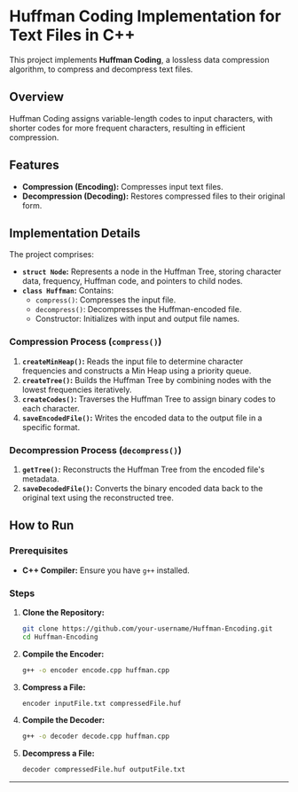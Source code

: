 

# Huffman Coding Implementation for Text Files in C++

This project implements **Huffman Coding**, a lossless data compression algorithm, to compress and decompress text files.

## Overview

Huffman Coding assigns variable-length codes to input characters, with shorter codes for more frequent characters, resulting in efficient compression.

## Features

- **Compression (Encoding):** Compresses input text files.
- **Decompression (Decoding):** Restores compressed files to their original form.

## Implementation Details

The project comprises:

- **`struct Node`:** Represents a node in the Huffman Tree, storing character data, frequency, Huffman code, and pointers to child nodes.
- **`class Huffman`:** Contains:
  - `compress()`: Compresses the input file.
  - `decompress()`: Decompresses the Huffman-encoded file.
  - Constructor: Initializes with input and output file names.

### Compression Process (`compress()`)

1. **`createMinHeap()`:** Reads the input file to determine character frequencies and constructs a Min Heap using a priority queue.
2. **`createTree()`:** Builds the Huffman Tree by combining nodes with the lowest frequencies iteratively.
3. **`createCodes()`:** Traverses the Huffman Tree to assign binary codes to each character.
4. **`saveEncodedFile()`:** Writes the encoded data to the output file in a specific format.

### Decompression Process (`decompress()`)

1. **`getTree()`:** Reconstructs the Huffman Tree from the encoded file's metadata.
2. **`saveDecodedFile()`:** Converts the binary encoded data back to the original text using the reconstructed tree.

## How to Run

### Prerequisites

- **C++ Compiler:** Ensure you have `g++` installed.

### Steps

1. **Clone the Repository:**
   ```sh
   git clone https://github.com/your-username/Huffman-Encoding.git
   cd Huffman-Encoding
   ```

2. **Compile the Encoder:**
   ```sh
   g++ -o encoder encode.cpp huffman.cpp
   ```

3. **Compress a File:**
   ```sh
   encoder inputFile.txt compressedFile.huf
   ```

4. **Compile the Decoder:**
   ```sh
   g++ -o decoder decode.cpp huffman.cpp
   ```

5. **Decompress a File:**
   ```sh
   decoder compressedFile.huf outputFile.txt
   ```

---
